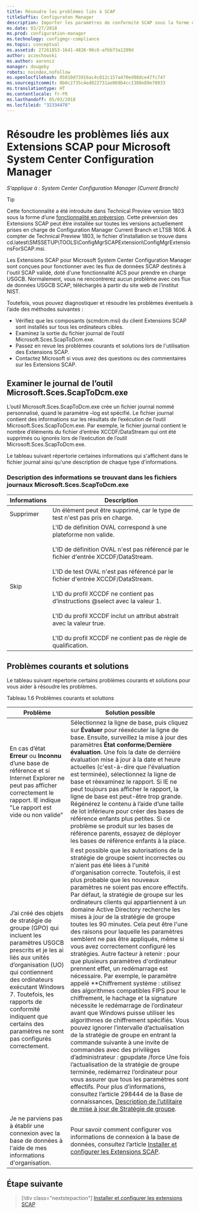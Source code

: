 ```yaml
---
title: Résoudre les problèmes liés à SCAP
titleSuffix: Configuraton Manager
description: Importer les paramètres de conformité SCAP sous la forme de bases de référence de configuration et exporter les résultats
ms.date: 03/27/2018
ms.prod: configuration-manager
ms.technology: configmgr-compliance
ms.topic: conceptual
ms.assetid: 27261853-1641-4826-98c6-afbb73a1209d
author: aczechowski
ms.author: aaroncz
manager: dougeby
robots: noindex,nofollow
ms.openlocfilehash: 05010d73916ac4c012c157a470ed98dce47fc747
ms.sourcegitcommit: 0b0c2735c4ed822731ae069b4cc1380e89e78933
ms.translationtype: HT
ms.contentlocale: fr-FR
ms.lasthandoff: 05/03/2018
ms.locfileid: "32334478"
---
```

# <a name="troubleshoot-the-scap-extensions-for-microsoft-system-center-configuration-manager"></a>Résoudre les problèmes liés aux Extensions SCAP pour Microsoft System Center Configuration Manager

*S’applique à : System Center Configuration Manager (Current Branch)*

> [!Tip]  
> Cette fonctionnalité a été introduite dans Technical Preview version 1803 sous la forme d’une [fonctionnalité en préversion](/sccm/core/servers/manage/pre-release-features). Cette préversion des Extensions SCAP peut être installée sur toutes les versions actuellement prises en charge de Configuration Manager Current Branch et LTSB 1606. À compter de Technical Preview 1803, le fichier d’installation se trouve dans cd.latest\SMSSETUP\TOOLS\ConfigMgrSCAPExtension\ConfigMgrExtensionsForSCAP.msi. 

Les Extensions SCAP pour Microsoft System Center Configuration Manager sont conçues pour fonctionner avec les flux de données SCAP destinés à l'outil SCAP validé, doté d'une fonctionnalité ACS pour prendre en charge USGCB. Normalement, vous ne rencontrerez aucun problème avec ces flux de données USGCB SCAP, téléchargés à partir du site web de l’institut NIST.

Toutefois, vous pouvez diagnostiquer et résoudre les problèmes éventuels à l’aide des méthodes suivantes :

- Vérifiez que les composants (scmdcm.msi) du client Extensions SCAP sont installés sur tous les ordinateurs cibles.
- Examinez la sortie du fichier journal de l’outil Microsoft.Sces.ScapToDcm.exe.
- Passez en revue les problèmes courants et solutions lors de l'utilisation des Extensions SCAP.
- Contactez Microsoft si vous avez des questions ou des commentaires sur les Extensions SCAP.



## <a name="review-microsoftscesscaptodcmexe-tool-log"></a>Examiner le journal de l’outil Microsoft.Sces.ScapToDcm.exe

L’outil Microsoft.Sces.ScapToDcm.exe crée un fichier journal nommé personnalisé, quand le paramètre –log est spécifié. Le fichier journal contient des informations sur les résultats de l’exécution de l’outil Microsoft.Sces.ScapToDcm.exe. Par exemple, le fichier journal contient le nombre d’éléments du fichier d’entrée XCCDF/DataStream qui ont été supprimés ou ignorés lors de l’exécution de l’outil Microsoft.Sces.ScapToDcm.exe.

Le tableau suivant répertorie certaines informations qui s'affichent dans le fichier journal ainsi qu'une description de chaque type d'informations.

### <a name="description-of-information-found-in-microsoftscesscaptodcmexe-log-files"></a>Description des informations se trouvant dans les fichiers journaux Microsoft.Sces.ScapToDcm.exe

| Informations | Description |
| --- | --- |
| Supprimer | Un élément peut être supprimé, car le type de test n'est pas pris en charge. |
| Skip |L'ID de définition OVAL correspond à une plateforme non valide. </br> </br> L'ID de définition OVAL n'est pas référencé par le fichier d'entrée XCCDF/DataStream.</br> </br> L'ID de test OVAL n'est pas référencé par le fichier d'entrée XCCDF/DataStream. </br> </br> L’ID du profil XCCDF ne contient pas d’instructions @select avec la valeur 1. </br> </br> L'ID du profil XCCDF inclut un attribut abstrait avec la valeur true. </br> </br> L'ID du profil XCCDF ne contient pas de règle de qualification.|

## <a name="common-problems-and-solutions"></a>Problèmes courants et solutions

Le tableau suivant répertorie certains problèmes courants et solutions pour vous aider à résoudre les problèmes.

Tableau 1.6 Problèmes courants et solutions

| Problème | Solution possible |
| --- | --- |
| En cas d’état **Erreur** ou **Inconnu** d’une base de référence et si Internet Explorer ne peut pas afficher correctement le rapport. IE indique &quot;Le rapport est vide ou non valide&quot; | Sélectionnez la ligne de base, puis cliquez sur **Évaluer** pour réexécuter la ligne de base. Ensuite, surveillez la mise à jour des paramètres **État conforme**/**Dernière évaluation**. Une fois la date de dernière évaluation mise à jour à la date et heure actuelles (c'est-à-dire que l'évaluation est terminée), sélectionnez la ligne de base et réexaminez le rapport. Si IE ne peut toujours pas afficher le rapport, la ligne de base est peut-être trop grande. Régénérez le contenu à l’aide d’une taille de lot inférieure pour créer des bases de référence enfants plus petites. Si ce problème se produit sur les bases de référence parents, essayez de déployer les bases de référence enfants à la place. |
| J’ai créé des objets de stratégie de groupe (GPO) qui incluent les paramètres USGCB prescrits et je les ai liés aux unités d’organisation (UO) qui contiennent des ordinateurs exécutant Windows 7. Toutefois, les rapports de conformité indiquent que certains des paramètres ne sont pas configurés correctement. | Il est possible que les autorisations de la stratégie de groupe soient incorrectes ou n'aient pas été liées à l'unité d'organisation correcte. Toutefois, il est plus probable que les nouveaux paramètres ne soient pas encore effectifs. Par défaut, la stratégie de groupe sur les ordinateurs clients qui appartiennent à un domaine Active Directory recherche les mises à jour de la stratégie de groupe toutes les 90 minutes. Cela peut être l'une des raisons pour laquelle les paramètres semblent ne pas être appliqués, même si vous avez correctement configuré les stratégies. Autre facteur à retenir : pour que plusieurs paramètres d'ordinateur prennent effet, un redémarrage est nécessaire. Par exemple, le paramètre appelé **Chiffrement système : utilisez des algorithmes compatibles FIPS pour le chiffrement, le hachage et la signature nécessite le redémarrage de l’ordinateur avant que Windows puisse utiliser les algorithmes de chiffrement spécifiés. Vous pouvez ignorer l’intervalle d’actualisation de la stratégie de groupe en entrant la commande suivante à une invite de commandes avec des privilèges d’administrateur : gpupdate /force Une fois l’actualisation de la stratégie de groupe terminée, redémarrez l’ordinateur pour vous assurer que tous les paramètres sont effectifs. Pour plus d’informations, consultez l’article 298444 de la Base de connaissances, [Description de l’utilitaire de mise à jour de Stratégie de groupe](http://support.microsoft.com/kb/298444). |
| Je ne parviens pas à établir une connexion avec la base de données à l'aide de mes informations d'organisation. | Pour savoir comment configurer vos informations de connexion à la base de données, consultez l’article [Installer et configurer les Extensions SCAP](/sccm/compliance/plan-design/scap/install-configure-scap). 

## <a name="next-step"></a>Étape suivante
> [!div class="nextstepaction"]
> [Installer et configurer les extensions SCAP](/sccm/compliance/plan-design/scap/install-configure-scap)